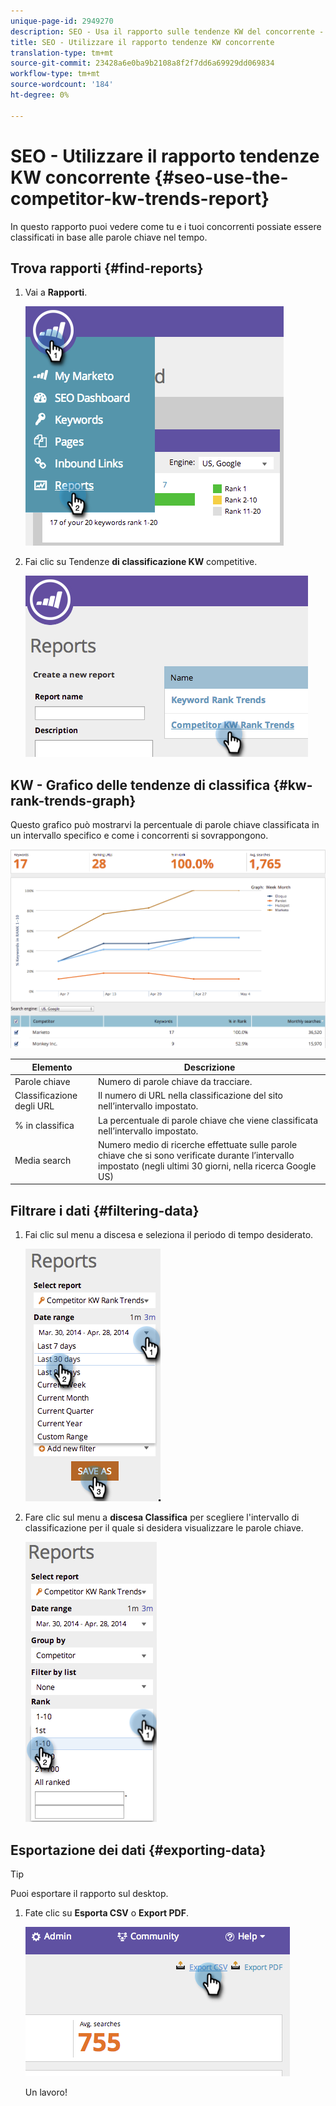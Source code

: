 ```yaml
---
unique-page-id: 2949270
description: SEO - Usa il rapporto sulle tendenze KW del concorrente - Marketo Docs - Documentazione del prodotto
title: SEO - Utilizzare il rapporto tendenze KW concorrente
translation-type: tm+mt
source-git-commit: 23428a6e0ba9b2108a8f2f7dd6a69929dd069834
workflow-type: tm+mt
source-wordcount: '184'
ht-degree: 0%

---
```



# SEO - Utilizzare il rapporto tendenze KW concorrente {#seo-use-the-competitor-kw-trends-report}

In questo rapporto puoi vedere come tu e i tuoi concorrenti possiate essere classificati in base alle parole chiave nel tempo.

## Trova rapporti {#find-reports}

1. Vai a **Rapporti**.

   ![](assets/image2014-9-18-14-3a6-3a18.png)

1. Fai clic su Tendenze **di classificazione KW** competitive.

   ![](assets/image2014-9-18-14-3a6-3a37.png)

## KW - Grafico delle tendenze di classifica {#kw-rank-trends-graph}

Questo grafico può mostrarvi la percentuale di parole chiave classificata in un intervallo specifico e come i concorrenti si sovrappongono.

![](assets/image2014-9-18-14-3a7-3a1.png)

| Elemento | Descrizione |
|---|---|
| Parole chiave | Numero di parole chiave da tracciare. |
| Classificazione degli URL | Il numero di URL nella classificazione del sito nell’intervallo impostato. |
| % in classifica | La percentuale di parole chiave che viene classificata nell’intervallo impostato. |
| Media search | Numero medio di ricerche effettuate sulle parole chiave che si sono verificate durante l’intervallo impostato (negli ultimi 30 giorni, nella ricerca Google US) |

## Filtrare i dati {#filtering-data}

1. Fai clic sul menu a discesa e seleziona il periodo di tempo desiderato.

   ![](assets/image2014-9-18-14-3a7-3a17.png)

1. Fare clic sul menu a **discesa Classifica** per scegliere l&#39;intervallo di classificazione per il quale si desidera visualizzare le parole chiave.

   ![](assets/image2014-9-18-14-3a8-3a26.png)

## Esportazione dei dati  {#exporting-data}

>[!TIP]
>
>Puoi esportare il rapporto sul desktop.

1. Fate clic su **Esporta CSV** o **Export PDF**.

   ![](assets/image2014-9-18-14-3a9-3a49.png)

   Un lavoro!

